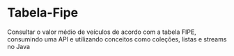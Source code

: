 # Tabela-Fipe
Consultar o valor médio de veículos de acordo com a tabela FIPE, consumindo uma API e utilizando conceitos como coleções, listas e streams no Java
